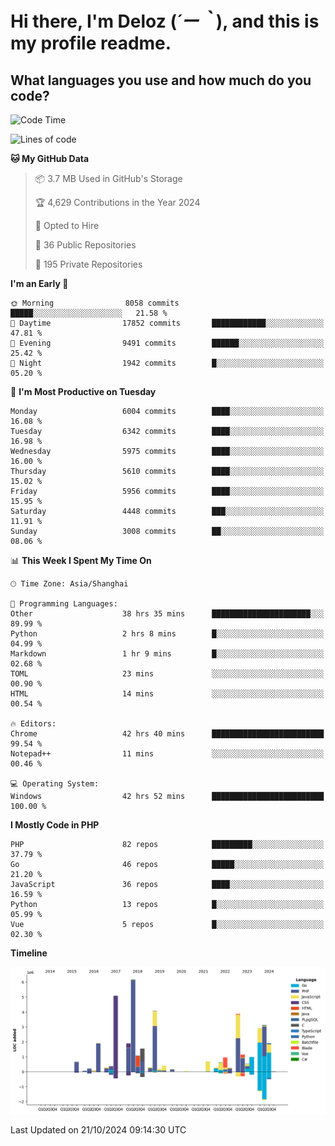 # **Hi there, I'm Deloz (*´ー｀*), and this is my profile readme.**

## **What languages you use and how much do you code?**

<!--START_SECTION:waka-->
![Code Time](http://img.shields.io/badge/Code%20Time-4%2C861%20hrs%2059%20mins-blue)

![Lines of code](https://img.shields.io/badge/From%20Hello%20World%20I%27ve%20Written-41.7%20million%20lines%20of%20code-blue)

**🐱 My GitHub Data** 

> 📦 3.7 MB Used in GitHub's Storage 
 > 
> 🏆 4,629 Contributions in the Year 2024
 > 
> 💼 Opted to Hire
 > 
> 📜 36 Public Repositories 
 > 
> 🔑 195 Private Repositories 
 > 
**I'm an Early 🐤** 

```text
🌞 Morning                8058 commits        █████░░░░░░░░░░░░░░░░░░░░   21.58 % 
🌆 Daytime                17852 commits       ████████████░░░░░░░░░░░░░   47.81 % 
🌃 Evening                9491 commits        ██████░░░░░░░░░░░░░░░░░░░   25.42 % 
🌙 Night                  1942 commits        █░░░░░░░░░░░░░░░░░░░░░░░░   05.20 % 
```
📅 **I'm Most Productive on Tuesday** 

```text
Monday                   6004 commits        ████░░░░░░░░░░░░░░░░░░░░░   16.08 % 
Tuesday                  6342 commits        ████░░░░░░░░░░░░░░░░░░░░░   16.98 % 
Wednesday                5975 commits        ████░░░░░░░░░░░░░░░░░░░░░   16.00 % 
Thursday                 5610 commits        ████░░░░░░░░░░░░░░░░░░░░░   15.02 % 
Friday                   5956 commits        ████░░░░░░░░░░░░░░░░░░░░░   15.95 % 
Saturday                 4448 commits        ███░░░░░░░░░░░░░░░░░░░░░░   11.91 % 
Sunday                   3008 commits        ██░░░░░░░░░░░░░░░░░░░░░░░   08.06 % 
```


📊 **This Week I Spent My Time On** 

```text
🕑︎ Time Zone: Asia/Shanghai

💬 Programming Languages: 
Other                    38 hrs 35 mins      ██████████████████████░░░   89.99 % 
Python                   2 hrs 8 mins        █░░░░░░░░░░░░░░░░░░░░░░░░   04.99 % 
Markdown                 1 hr 9 mins         █░░░░░░░░░░░░░░░░░░░░░░░░   02.68 % 
TOML                     23 mins             ░░░░░░░░░░░░░░░░░░░░░░░░░   00.90 % 
HTML                     14 mins             ░░░░░░░░░░░░░░░░░░░░░░░░░   00.54 % 

🔥 Editors: 
Chrome                   42 hrs 40 mins      █████████████████████████   99.54 % 
Notepad++                11 mins             ░░░░░░░░░░░░░░░░░░░░░░░░░   00.46 % 

💻 Operating System: 
Windows                  42 hrs 52 mins      █████████████████████████   100.00 % 
```

**I Mostly Code in PHP** 

```text
PHP                      82 repos            █████████░░░░░░░░░░░░░░░░   37.79 % 
Go                       46 repos            █████░░░░░░░░░░░░░░░░░░░░   21.20 % 
JavaScript               36 repos            ████░░░░░░░░░░░░░░░░░░░░░   16.59 % 
Python                   13 repos            █░░░░░░░░░░░░░░░░░░░░░░░░   05.99 % 
Vue                      5 repos             █░░░░░░░░░░░░░░░░░░░░░░░░   02.30 % 
```



**Timeline**

![Lines of Code chart](https://raw.githubusercontent.com/deloz/deloz/main/assets/bar_graph.png)


 Last Updated on 21/10/2024 09:14:30 UTC
<!--END_SECTION:waka-->
